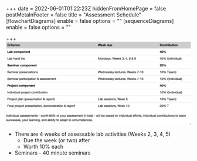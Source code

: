 +++
date = 2022-06-01T01:22:23Z
hiddenFromHomePage = false
postMetaInFooter = false
title = "Assessment Schedule"
[flowchartDiagrams]
enable = false
options = ""
[sequenceDiagrams]
enable = false
options = ""

+++
![](/uploads/snipaste_2022-06-01_11-21-15.jpg)

* There are 4 weeks of assessable lab activities (Weeks 2, 3, 4, 5)
  * Due the week (or two) after
  * Worth 10% each
* Seminars - 40 minute seminars
